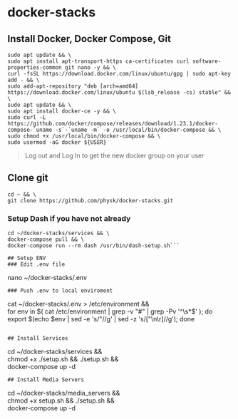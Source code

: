 # docker-stacks

## Install Docker, Docker Compose, Git
```
sudo apt update && \
sudo apt install apt-transport-https ca-certificates curl software-properties-common git nano -y && \
curl -fsSL https://download.docker.com/linux/ubuntu/gpg | sudo apt-key add - && \
sudo add-apt-repository "deb [arch=amd64] https://download.docker.com/linux/ubuntu $(lsb_release -cs) stable" && \
sudo apt update && \
sudo apt install docker-ce -y && \
sudo curl -L https://github.com/docker/compose/releases/download/1.23.1/docker-compose-`uname -s`-`uname -m` -o /usr/local/bin/docker-compose && \
sudo chmod +x /usr/local/bin/docker-compose && \
sudo usermod -aG docker ${USER}
```
> Log out and Log In to get the new docker group on your user
## Clone git
```
cd ~ && \
git clone https://github.com/physk/docker-stacks.git
```

### Setup Dash if you have not already
```
cd ~/docker-stacks/services && \
docker-compose pull && \
docker-compose run --rm dash /usr/bin/dash-setup.sh```

## Setup ENV
### Edit .env file
```
nano ~/docker-stacks/.env
```
### Push .env to local enviroment
```
cat ~/docker-stacks/.env > /etc/environment && \
for env in $( cat /etc/environment | grep -v "#" | grep -Pv '^\s*$' ); do export $(echo $env | sed -e 's/"//g' | sed -z 's/["\n\r]//g'); done
```

## Install Services
```
cd ~/docker-stacks/services && \
chmod +x ./setup.sh && ./setup.sh && \
docker-compose up -d
```
## Install Media Servers
```
cd ~/docker-stacks/media_servers && \
chmod +x setup.sh && ./setup.sh && \
docker-compose up -d
```
